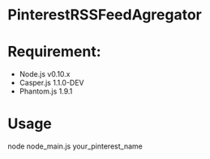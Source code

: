 PinterestRSSFeedAgregator
=========================
Requirement:
=====
* Node.js v0.10.x
* Casper.js 1.1.0-DEV
* Phantom.js 1.9.1

Usage
=====
node node_main.js your_pinterest_name

